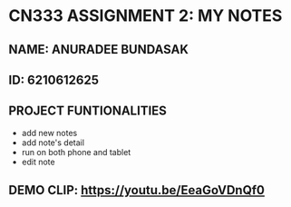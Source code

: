 # CN333 ASSIGNMENT 2: MY NOTES
## NAME: ANURADEE BUNDASAK
## ID: 6210612625
## PROJECT FUNTIONALITIES
   - add new notes
   - add note's detail
   - run on both phone and tablet
   - edit note
## DEMO CLIP: https://youtu.be/EeaGoVDnQf0
